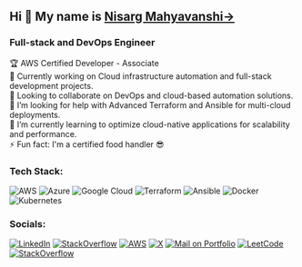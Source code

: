 ## Hi 👋 My name is [Nisarg Mahyavanshi→](https://nisargkumar.dev/resume)
### Full-stack and DevOps Engineer
🏆 AWS Certified Developer - Associate <br>
🔭 Currently working on Cloud infrastructure automation and full-stack development projects.<br>
👯 Looking to collaborate on DevOps and cloud-based automation solutions.<br>
🤝 I’m looking for help with Advanced Terraform and Ansible for multi-cloud deployments.<br>
🌱 I’m currently learning to optimize cloud-native applications for scalability and performance. <br> 
⚡ Fun fact: I'm a certified food handler 😎

### Tech Stack:
![AWS](https://img.shields.io/badge/AWS-%23FF9900.svg?style=for-the-badge&logo=amazon-aws&logoColor=white) ![Azure](https://img.shields.io/badge/azure-%230072C6.svg?style=for-the-badge&logo=microsoftazure&logoColor=white) ![Google Cloud](https://img.shields.io/badge/GoogleCloud-%234285F4.svg?style=for-the-badge&logo=google-cloud&logoColor=white) ![Terraform](https://img.shields.io/badge/terraform-%235835CC.svg?style=for-the-badge&logo=terraform&logoColor=white) ![Ansible](https://img.shields.io/badge/ansible-%231A1918.svg?style=for-the-badge&logo=ansible&logoColor=white) ![Docker](https://img.shields.io/badge/docker-%230db7ed.svg?style=for-the-badge&logo=docker&logoColor=white) ![Kubernetes](https://img.shields.io/badge/kubernetes-%23326ce5.svg?style=for-the-badge&logo=kubernetes&logoColor=white)

### Socials:
<div style="display:flex; gap:4px;">
<a target="_blank" href="https://www.linkedin.com/in/nisargmahyavanshi/" style="">
<img src="https://img.shields.io/badge/LinkedIn-%230077B5.svg?logo=linkedin&logoColor=white" alt="LinkedIn"/>
</a>

<a target="_blank" href="https://stackoverflow.com/users/17994181/nisarg851">
<img src="https://img.shields.io/badge/-GitHub-000000?logo=github&logoColor=white" alt="StackOverflow"/>
</a>

<a target="_blank" href="https://www.credly.com/badges/49a2c662-e145-4b94-8d41-edd84c972ccb/public_url">
<img src="https://img.shields.io/badge/-AWS%20Developer%20Associate-1926B0?logo=googlecloud&logoColor=white" alt="AWS"/>
</a>

<a target="_blank" href="https://x.com/KumarXRecord">
<img src="https://img.shields.io/badge/-000000?logo=X&logoColor=white" alt="X"/>
</a>

<a target="_blank" href="https://portfolio-ox3k.onrender.com/">
<img src="https://img.shields.io/badge/-Mail-FF0000?logo=gmail&logoColor=white" alt="Mail on Portfolio"/>
</a>

<a target="_blank" href="https://leetcode.com/u/Nisarg851/">
<img src="https://img.shields.io/badge/-LeetCode-000000?logo=leetcode&logoColor=#F89F1B" alt="LeetCode"/>
</a>
</div>

<a target="_blank" href="https://stackoverflow.com/users/17994181/nisarg851">
<img src="https://img.shields.io/badge/-Stackoverflow-FE7A16?logo=stack-overflow&logoColor=white" alt="StackOverflow"/>
</a>
